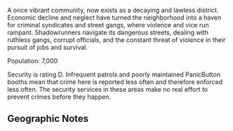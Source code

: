 A once vibrant community, now exists as a decaying and lawless district. Economic decline and neglect have turned the neighborhood into a haven for criminal syndicates and street gangs, where violence and vice run rampant. Shadowrunners navigate its dangerous streets, dealing with ruthless gangs, corrupt officials, and the constant threat of violence in their pursuit of jobs and survival.

Population: 7,000

Security is rating D. Infrequent patrols and poorly maintained PanicButton booths mean that crime here is reported less often and therefore enforced less often. The security services in these areas make no real effort to prevent crimes before they happen.

## Geographic Notes